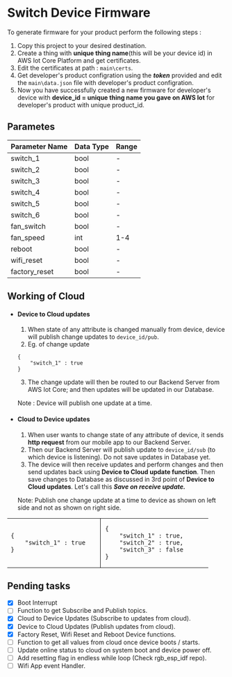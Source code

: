 # Switch Device Firmware

To generate firmware for your product perform the following steps :

1. Copy this project to your desired destination.
2. Create a thing with **unique thing name**(this will be your device id) in AWS Iot Core Platform and get certificates.
3. Edit the certificates at path : `main\certs`.
4. Get developer's product configration using the ***token*** provided and edit the `main\data.json` file with developer's product configration.
5. Now you have successfully created a new firmware for developer's device with **device_id = unique thing name you gave on AWS Iot** for developer's product with unique product_id.

## Parametes
| Parameter Name | Data Type | Range |
| --------------- | --------------- | --------------- |
| switch_1 | bool | - |
| switch_2 | bool | - |
| switch_3 | bool | - |
| switch_4 | bool | - |
| switch_5 | bool | - |
| switch_6 | bool | - |
| fan_switch | bool | - |
| fan_speed | int | 1-4 |
| reboot | bool | - |
| wifi_reset | bool | - |
| factory_reset | bool | - |

## Working of Cloud

- #### Device to Cloud updates
  
  1. When state of any attribute is changed manually from device, device will publish change updates to `device_id/pub`.
  2. Eg. of change update
    ```
    {
        "switch_1" : true
    }
  ```
  3. The change update will then be routed to our Backend Server from AWS Iot Core; and then updates will be updated in our Database.

    Note : Device will publish one update at a time. 

- #### Cloud to Device updates
  1. When user wants to change state of any attribute of device, it sends **http request** from our mobile app to our Backend Server.
  2. Then our Backend Server will publish update to `device_id/sub` (to which device is listening). Do not save updates in Database yet.
  3. The device will then receive updates and perform changes and then send updates back using **Device to Cloud update function**. Then save changes to Database as discussed in 3rd point of **Device to Cloud updates**. Let's call this ***Save on receive update.***

  Note:  Publish one change update at a time to device as shown on left side and not as shown on right side.

<table>
<tr>
<td style="border-right: 1px solid #000; padding-right: 10px;">
<pre><code>{
    "switch_1" : true   
}</code></pre>
</td>
<td style="padding-left: 10px;">
<pre><code>{
    "switch_1" : true,
    "switch_2" : true,
    "switch_3" : false      
}</code></pre>
            </td>
        </tr>
        </table>

## Pending tasks
 
- [x] Boot Interrupt
- [ ] Function to get Subscribe and Publish topics.
- [x] Cloud to Device Updates (Subscribe to updates from cloud).
- [x] Device to Cloud Updates (Publish updates from cloud).
- [x] Factory Reset, Wifi Reset and Reboot Device functions.
- [ ] Function to get all values from cloud once device boots / starts. 
- [ ] Update online status to cloud on system boot and device power off.
- [ ] Add resetting flag in endless while loop (Check rgb_esp_idf repo).
- [ ] Wifi App event Handler.